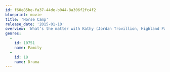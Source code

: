 ```yaml
---
id: f60e85be-fa37-44de-b044-8a306f2fc4f2
blueprint: movie
title: 'Horse Camp'
release_date: '2015-01-10'
overview: 'What’s the matter with Kathy (Jordan Trovillion, Highland Park)? She’s your typical 17 year-old girl in search of something more in her life. It seems the only place she is going to find it is at Horse Camp. Her father Luke (Dean Cain, Lois &amp; Clark: The New Adventures of Superman) recognizes that she’s got it in her blood, a sensibility in her being - she understands horses just as much as they understand her. But at Horse Camp there is much more to learn, not only about horses, but about people and the many challenges of friendship.'
genres:
  -
    id: 10751
    name: Family
  -
    id: 18
    name: Drama
---
```

